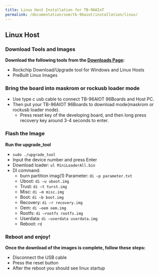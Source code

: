 ```yaml
---
title: Linux Host Installation for TB-96AIoT
permalink: /documentation/som/tb-96aiot/installation/linux/
---
```


## Linux Host

### Download Tools and Images

**Download the following tools from the [Downloads Page](../downloads/):**
- Rockchip Download/Upgrade tool for Windows and Linux Hosts
- PreBuilt Linux Images

### Bring the board into maskrom or rockusb loader mode
- Use type c usb cable to connect TB-96AIOT 96Boards and Host PC.
- Then put your TB-96AIOT 96Boards to download mode(maskrom or rockusb loader mode).
	- Press reset key of the developing board, and then long press recovery key around 3-4 seconds to enter.


### Flash the Image

**Run the upgrade_tool**
- `sudo ./upgrade_tool`
- Input the device number and press Enter
- Download loader: `ul MiniLoaderAll.bin`
- DI command:
	- burn partition imag(1) Parameter: `di –p parameter.txt`
	- Uboot: `di –u uboot.img`
	- Trust: `di –t turst.img`
	- Misc: `di –m misc.img`
	- Boot: `di –b boot.img`
	- Recovery: `di –r recovery.img`
	- Oem: `di –oem oem.img`
	- Rootfs: `di –rootfs rootfs.img`
	- Userdata: `di –userdata userdata.img`
	- Reboot: `rd`

### Reboot and enjoy!

**Once the download of the images is complete, follow these steps:**
- Disconnect the USB cable
- Press the reset button
- After the reboot you should see linux startup
